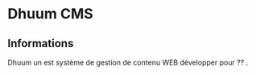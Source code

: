 Dhuum CMS
=========

Informations
-------

Dhuum un est système de gestion de contenu WEB développer pour ?? .